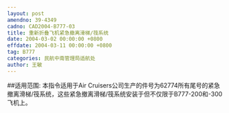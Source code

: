 ```yaml
---
layout: post
amendno: 39-4349
cadno: CAD2004-B777-03
title: 重新折叠飞机紧急撤离滑梯/筏系统
date: 2004-03-02 00:00:00 +0800
effdate: 2004-03-11 00:00:00 +0800
tag: B777
categories: 民航中南管理局适航处
author: 王敏
---
```


##适用范围:
本指令适用于Air Cruisers公司生产的件号为62774所有尾号的紧急撤离滑梯/筏系统，这些紧急撤离滑梯/筏系统安装于但不仅限于B777-200和-300飞机上。

